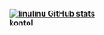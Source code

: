 <b>[![linulinu GitHub stats](https://github-readme-stats.vercel.app/api?username=linulinu&show_icons=true&theme=tokyonight&hide_border=true&count_private=true)](https://github.com/anuraghazra/github-readme-stats)<br>
<b>kontol</b>
